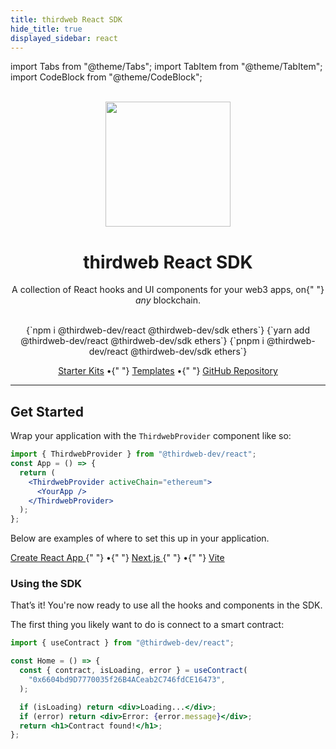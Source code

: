 ```yaml
---
title: thirdweb React SDK
hide_title: true
displayed_sidebar: react
---
```


import Tabs from "@theme/Tabs";
import TabItem from "@theme/TabItem";
import CodeBlock from "@theme/CodeBlock";

<p align="center">
  <br />
  <a href="https://thirdweb.com">
    <img
      src="https://github.com/thirdweb-dev/js/blob/main/packages/sdk/logo.svg?raw=true"
      width="200"
      alt=""
    />
  </a>
  <br />
</p>
<h1 align="center">thirdweb React SDK</h1>
<p align="center">
  A collection of React hooks and UI components for your web3 apps, on{" "}
  <i>any </i>
  blockchain.
</p>
<br />
<div
  align="center"
  style={{
    display: "flex",
    alignItems: "center",
    justifyContent: "center",
  }}
>
  <Tabs>
    <TabItem value="npm" label="npm" default>
      <CodeBlock
        language={"bash"}
      >{`npm i @thirdweb-dev/react @thirdweb-dev/sdk ethers`}</CodeBlock>
    </TabItem>
    <TabItem value="yarn" label="yarn">
      <CodeBlock
        language={"bash"}
      >{`yarn add @thirdweb-dev/react @thirdweb-dev/sdk ethers`}</CodeBlock>
    </TabItem>
    <TabItem value="pnpm" label="pnpm">
      <CodeBlock
        language={"bash"}
      >{`pnpm i @thirdweb-dev/react @thirdweb-dev/sdk ethers`}</CodeBlock>
    </TabItem>
  </Tabs>
</div>
<p align="center" style={{ marginTop: 16 }}>
  <a href="https://github.com/thirdweb-example#starter-kits">Starter Kits</a> •{" "}
  <a href="/templates">Templates</a> •{" "}
  <a href="https://github.com/thirdweb-dev/js"> GitHub Repository</a>
</p>

<hr />

<h2>Get Started</h2>

Wrap your application with the `ThirdwebProvider` component like so:

```jsx title="App.jsx"
import { ThirdwebProvider } from "@thirdweb-dev/react";
const App = () => {
  return (
    <ThirdwebProvider activeChain="ethereum">
      <YourApp />
    </ThirdwebProvider>
  );
};
```

Below are examples of where to set this up in your application.

<p>
  <a href="https://github.com/thirdweb-example/cra-javascript-starter/blob/main/src/index.js">
    Create React App
  </a>{" "}
  •{" "}
  <a href="https://github.com/thirdweb-example/next-javascript-starter/blob/main/pages/_app.js">
    Next.js
  </a>{" "}
  •{" "}
  <a href="https://github.com/thirdweb-example/vite-javascript-starter/blob/main/src/main.jsx">
    Vite
  </a>
</p>

### Using the SDK

That&rsquo;s it! You're now ready to use all the hooks and components in the SDK.

The first thing you likely want to do is connect to a smart contract:

```jsx title="index.jsx"
import { useContract } from "@thirdweb-dev/react";

const Home = () => {
  const { contract, isLoading, error } = useContract(
    "0x6604bd9D7770035f26B4ACeab2C746fdCE16473",
  );

  if (isLoading) return <div>Loading...</div>;
  if (error) return <div>Error: {error.message}</div>;
  return <h1>Contract found!</h1>;
};
```
